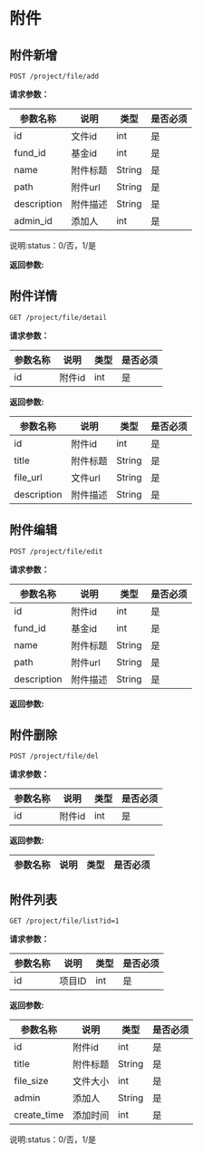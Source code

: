 # 附件

## 附件新增

	POST /project/file/add
	
**请求参数：**

|参数名称|说明|类型|是否必须|
|---|---|---|---|
|id|文件id|int|是|
|fund_id|基金id|int|是|
|name|附件标题|String|是|
|path|附件url|String|是|
|description|附件描述|String|是|
|admin_id|添加人|int|是|

说明:status：0/否，1/是

**返回参数:**


## 附件详情

	GET /project/file/detail
	
**请求参数：**

|参数名称|说明|类型|是否必须|
|---|---|---|---|
|id|附件id|int|是|


**返回参数:**

|参数名称|说明|类型|是否必须|
|---|---|---|---|
|id|附件id|int|是|
|title|附件标题|String|是|
|file_url|文件url|String|是|
|description|附件描述|String|是|


## 附件编辑

	POST /project/file/edit
	
**请求参数：**

|参数名称|说明|类型|是否必须|
|---|---|---|---|
|id|附件id|int|是|
|fund_id|基金id|int|是|
|name|附件标题|String|是|
|path|附件url|String|是|
|description|附件描述|String|是|


**返回参数:**

	
## 附件删除

	POST /project/file/del


**请求参数：**

|参数名称|说明|类型|是否必须|
|---|---|---|---|
|id|附件id|int|是|


**返回参数:**

|参数名称|说明|类型|是否必须|
|---|---|---|---|

## 附件列表

	GET /project/file/list?id=1
	
**请求参数：**

|参数名称|说明|类型|是否必须|
|---|---|---|---|
|id|项目ID|int|是|

**返回参数:**

|参数名称|说明|类型|是否必须|
|---|---|---|---|
|id|附件id|int|是|
|title|附件标题|String|是|
|file_size|文件大小|int|是|
|admin|添加人|String|是|
|create_time|添加时间|int|是|

说明:status：0/否，1/是
